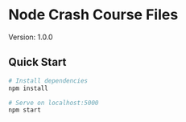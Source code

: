 # Node Crash Course Files

Version: 1.0.0

## Quick Start

```bash
# Install dependencies
npm install

# Serve on localhost:5000
npm start
```
